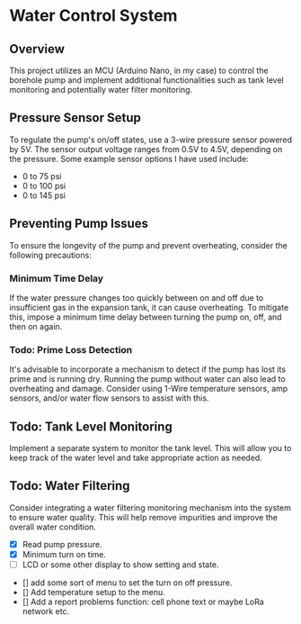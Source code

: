 # Water Control System

## Overview
This project utilizes an MCU (Arduino Nano, in my case) to control the borehole pump and implement additional functionalities such as tank level monitoring and potentially water filter monitoring.

## Pressure Sensor Setup
To regulate the pump's on/off states, use a 3-wire pressure sensor powered by 5V. The sensor output voltage ranges from 0.5V to 4.5V, depending on the pressure. 
Some example sensor options I have used include:
- 0 to 75 psi
- 0 to 100 psi
- 0 to 145 psi

## Preventing Pump Issues
To ensure the longevity of the pump and prevent overheating, consider the following precautions:

### Minimum Time Delay
If the water pressure changes too quickly between on and off due to insufficient gas in the expansion tank, it can cause overheating. 
To mitigate this, impose a minimum time delay between turning the pump on, off, and then on again.

### Todo: Prime Loss Detection
It's advisable to incorporate a mechanism to detect if the pump has lost its prime and is running dry. Running the pump without water can also lead to overheating and damage.
Consider using 1-Wire temperature sensors, amp sensors, and/or water flow sensors to assist with this.

## Todo: Tank Level Monitoring
Implement a separate system to monitor the tank level. This will allow you to keep track of the water level and take appropriate action as needed.

## Todo: Water Filtering
Consider integrating a water filtering monitoring mechanism into the system to ensure water quality. This will help remove impurities and improve the overall water condition.

- [x] Read pump pressure.
- [x] Minimum turn on time.
- [ ] LCD or some other display to show setting and state.
- [] add some sort of menu to set the turn on off pressure.
- [] Add temperature setup to the menu.
- [] Add a report problems function: cell phone text or maybe LoRa network etc.